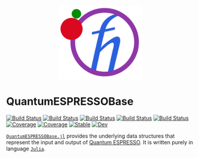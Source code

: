 <div align="center">
  <img src="./docs/src/assets/logo.png" height="200"><br>
</div>

# QuantumESPRESSOBase

[![Build Status](https://github.com/MineralsCloud/QuantumESPRESSOBase.jl/workflows/CI/badge.svg)](https://github.com/MineralsCloud/QuantumESPRESSOBase.jl/actions)
[![Build Status](https://travis-ci.com/MineralsCloud/QuantumESPRESSOBase.jl.svg?branch=master)](https://travis-ci.com/MineralsCloud/QuantumESPRESSOBase.jl)
[![Build Status](https://ci.appveyor.com/api/projects/status/github/singularitti/QuantumESPRESSOBase.jl?svg=true)](https://ci.appveyor.com/project/singularitti/QuantumESPRESSOBase-jl)
[![Build Status](https://cloud.drone.io/api/badges/MineralsCloud/QuantumESPRESSOBase.jl/status.svg)](https://cloud.drone.io/MineralsCloud/QuantumESPRESSOBase.jl)
[![Build Status](https://api.cirrus-ci.com/github/MineralsCloud/QuantumESPRESSOBase.jl.svg)](https://cirrus-ci.com/github/MineralsCloud/QuantumESPRESSOBase.jl)
[![Coverage](https://codecov.io/gh/MineralsCloud/QuantumESPRESSOBase.jl/branch/master/graph/badge.svg)](https://codecov.io/gh/MineralsCloud/QuantumESPRESSOBase.jl)
[![Coverage](https://coveralls.io/repos/github/MineralsCloud/QuantumESPRESSOBase.jl/badge.svg?branch=master)](https://coveralls.io/github/MineralsCloud/QuantumESPRESSOBase.jl?branch=master)
[![Stable](https://img.shields.io/badge/docs-stable-blue.svg)](https://MineralsCloud.github.io/QuantumESPRESSOBase.jl/stable)
[![Dev](https://img.shields.io/badge/docs-dev-blue.svg)](https://MineralsCloud.github.io/QuantumESPRESSOBase.jl/dev)

[`QuantumESPRESSOBase.jl`](https://github.com/MineralsCloud/QuantumESPRESSOBase.jl) provides the underlying data structures that represent the input and output of [Quantum ESPRESSO](https://www.quantum-espresso.org/). It is written purely in language [`Julia`](https://julialang.org/).
